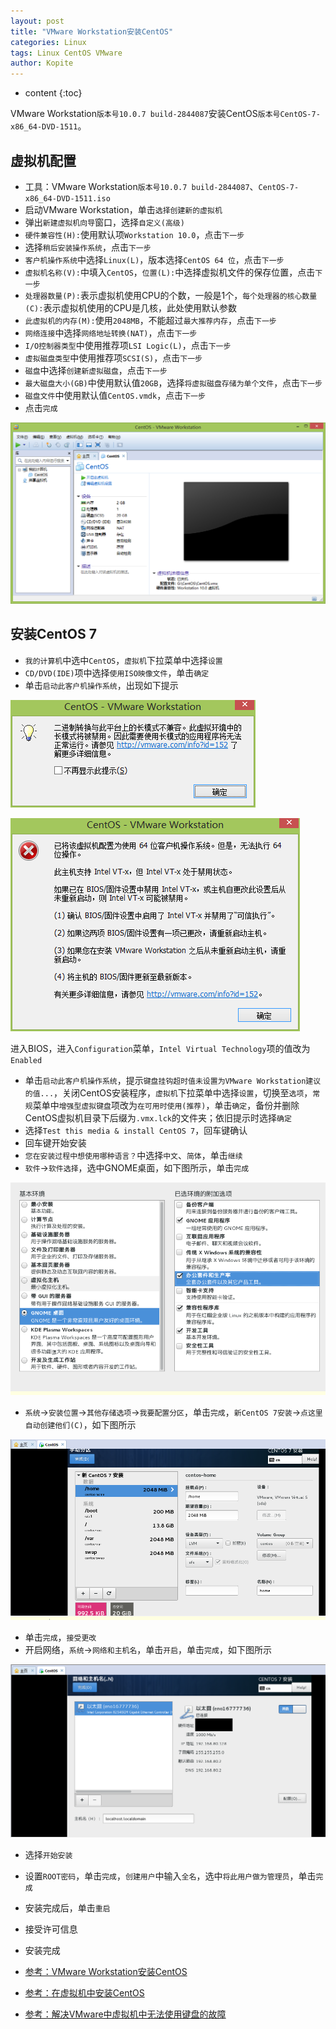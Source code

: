```yaml
---
layout: post
title: "VMware Workstation安装CentOS"
categories: Linux
tags: Linux CentOS VMware
author: Kopite
---
```


* content
{:toc}


VMware Workstation`版本号10.0.7 build-2844087`安装CentOS`版本号CentOS-7-x86_64-DVD-1511`。



## 虚拟机配置

* 工具：VMware Workstation`版本号10.0.7 build-2844087`、`CentOS-7-x86_64-DVD-1511.iso`
* 启动VMware Workstation，单击`选择创建新的虚拟机`
* 弹出`新建虚拟机向导`窗口，选择`自定义(高级)`
* `硬件兼容性(H):`使用默认项`Workstation 10.0`，点击`下一步`
* 选择`稍后安装操作系统`，点击`下一步`
* `客户机操作系统`中选择`Linux(L)`，版本选择`CentOS 64 位`，点击`下一步`
* `虚拟机名称(V):`中填入`CentOS`，`位置(L):`中选择虚拟机文件的保存位置，点击`下一步`
* `处理器数量(P):`表示虚拟机使用CPU的个数，一般是1个，`每个处理器的核心数量(C):`表示虚拟机使用的CPU是几核，此处使用默认参数
* `此虚拟机的内存(M):`使用`2048MB`，不能超过`最大推荐内存`，点击`下一步`
* `网络连接`中选择`网络地址转换(NAT)`，点击`下一步`
* `I/O控制器类型`中使用推荐项`LSI Logic(L)`，点击`下一步`
* `虚拟磁盘类型`中使用推荐项`SCSI(S)`，点击`下一步`
* `磁盘`中选择`创建新虚拟磁盘`，点击`下一步`
* `最大磁盘大小(GB)`中使用默认值`20GB`，选择`将虚拟磁盘存储为单个文件`，点击`下一步`
* `磁盘文件`中使用默认值`CentOS.vmdk`，点击`下一步`
* 点击`完成`

![](/image/2017/2017-06-19-centos-linux-vmware-workstation-1.png)

## 安装CentOS 7

* `我的计算机`中选中`CentOS`，`虚拟机`下拉菜单中选择`设置`
* `CD/DVD(IDE)`项中选择`使用ISO映像文件`，单击`确定`
* 单击`启动此客户机操作系统`，出现如下提示

![](/image/2017/2017-06-19-centos-linux-vmware-workstation-2.png)

![](/image/2017/2017-06-19-centos-linux-vmware-workstation-3.png)

进入BIOS，进入`Configuration`菜单，`Intel Virtual Technology`项的值改为`Enabled`

* 单击`启动此客户机操作系统`，提示`键盘挂钩超时值未设置为VMware Workstation建议的值...`，关闭CentOS安装程序，`虚拟机`下拉菜单中选择`设置`，切换至`选项`，`常规`菜单中`增强型虚拟键盘`项改为`在可用时使用(推荐)`，单击`确定`，备份并删除CentOS虚拟机目录下后缀为`.vmx.lck`的文件夹；依旧提示时选择`确定`
* 选择`Test this media & install CentOS 7`，回车键确认
* 回车键开始安装
* `您在安装过程中想使用哪种语言？`中选择`中文`、`简体`，单击`继续`
* `软件`->`软件选择`，选中GNOME桌面，如下图所示，单击`完成`

![](/image/2017/2017-06-19-centos-linux-vmware-workstation-4.png)

* `系统`->`安装位置`->`其他存储选项`->`我要配置分区`，单击`完成`，`新CentOS 7安装`->`点这里自动创建他们(C)`，如下图所示

![](/image/2017/2017-06-19-centos-linux-vmware-workstation-5.png)

* 单击`完成`，`接受更改`
* 开启网络，`系统`->`网络和主机名`，单击`开启`，单击`完成`，如下图所示

![](/image/2017/2017-06-19-centos-linux-vmware-workstation-6.png)

* 选择`开始安装`
* 设置`ROOT密码`，单击`完成`，`创建用户`中输入`全名`，选中`将此用户做为管理员`，单击`完成`
* 安装完成后，单击`重启`
* 接受许可信息
* 安装完成

* [参考：VMware Workstation安装CentOS](http://blog.csdn.net/alex_my/article/details/38142229)
* [参考：在虚拟机中安装CentOS](https://jingyan.baidu.com/article/eae0782787b4c01fec548535.html)
* [参考：解决VMware中虚拟机中无法使用键盘的故障](https://jingyan.baidu.com/article/d713063525f54113fdf475ed.html)